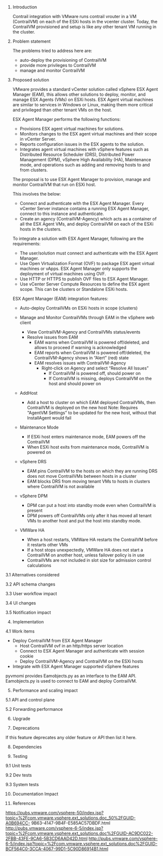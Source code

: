 1. Introduction

   Contrail integration with VMware runs contrail vrouter in a VM (ContrailVM) on 
   each of the ESXi hosts in the vcenter cluster. Today, the ContrailVM provisioned 
   and setup is like any other tenant VM running in the cluster.

2. Problem statement

   The problems tried to address here are:
   * auto-deploy the provisioning of ContrailVM
   * provide more privileges to ContrailVM 
   * manage and monitor ContrailVM

3. Proposed solution

   VMware provides a standard vCenter solution called vSphere ESX Agent Manager (EAM),
   this allows other solutions to deploy, monitor, and manage ESX Agents (VMs) on ESXi hosts.
   ESX Agent virtual machines are similar to services in Windows or Linux, making them more
   critical and privileged than other tenant VMs on the host.

   ESX Agent Manager performs the following functions:
   * Provisions ESX agent virtual machines for solutions.
   * Monitors changes to the ESX agent virtual machines and their scope in vCenter Server.
   * Reports configuration issues in the ESX agents to the solution.
   * Integrates agent virtual machines with vSphere features such as Distributed Resource Scheduler (DRS),
     Distributed Power Management (DPM), vSphere High Availability (HA), Maintenance mode, 
     and operations such as adding and removing hosts to and from clusters.

   The proposal is to use ESX Agent Manager to provision, manage and monitor ContrailVM that 
   run on ESXi host. 

   This involves the below:
   * Connect and authenticate with the ESX Agent Manager. Every vCenter Server instance contains 
     a running ESX Agent Manager, connect to this instance and authenticate.
   * Create an agency (ContrailVM-Agency) which acts as a container of all the ESX Agent VMs,
     and deploy ContrailVM on each of the ESXi hosts in the clusters.

   To integrate a solution with ESX Agent Manager, following are the requirements:
   * The user/solution must connect and authenticate with the ESX Agent Manager.
   * Use Open Virtualization Format (OVF) to package ESX agent virtual machines or vApps. 
     ESX Agent Manager only supports the deployment of virtual machines using OVF.
   * Use HTTP or HTTPS to publish OVF files to ESX Agent Manager.
   * Use vCenter Server Compute Resources to define the ESX agent scope. 
     This can be clusters or Standalone ESXi hosts.

   ESX Agent Manager (EAM) integration features:

   - Auto-deploy ContrailVMs on ESXi hosts in scope (clusters)

   - Manage and Monitor ContrailVMs through EAM in the vSphere web client
      - View ContrailVM-Agency and ContrailVMs status/events
      - Resolve issues from EAM
         - EAM warns when ContrailVM is powered off/deleted, and allows to proceed if warning is acknowledged
         - EAM reports when ContrailVM is powered off/deleted, the ContrailVM-Agency shows in “Alert” (red) state
         - EAM resolves issues with ContrailVM-Agency
            - Right-click on Agency and select “Resolve All Issues”
               - If ContrailVM is powered off, should power on
               - If ContrailVM is missing, deploys ContrailVM on the host and should power on                                            

   - AddHost
     - Add a host to cluster on which EAM deployed ContrailVMs, then ContrailVM is deployed on the new host
       Note: Requires "AgentVM Settings" to be updated for the new host, without that InstallAgent would fail
   
   - Maintenance Mode
     - If ESXi host enters maintenance mode, EAM powers off the ContrailVM
     - When ESXi host exits from maintenance mode, ContrailVM is powered on

   - vSphere DRS
     - EAM pins ContrailVM to the hosts on which they are running
       DRS does not move ContrailVMs between hosts in a cluster
     - EAM blocks DRS from moving tenant VMs to hosts in clusters where ContrailVM is not available

   - vSphere DPM
     - DPM can put a host into standby mode even when ContrailVM is present
     - DPM powers off ContrailVMs only after it has moved all tenant VMs to another host and put the host
       into standby mode.

   - VMWare HA
     - When a host restarts, VMWare HA restarts the ContrailVM before it restarts other VMs
     - If a host stops unexpectedly, VMWare HA does not start a ContrailVM on another host,
       unless failover policy is in use
     - ContrailVMs are not included in slot size for admission control calculations

3.1 Alternatives considered

3.2 API schema changes

3.3 User workflow impact

3.4 UI changes

3.5 Notification impact

4. Implementation

4.1 Work items

   - Deploy ContrailVM from ESX Agent Manager
     - Host ContrailVM ovf in an http/https server location
     - Connect to ESX Agent Manager and authenticate with session cookie
     - Deploy ContrailVM-Agency and ContrailVM on the ESXi hosts
   - Integrate with ESX Agent Manager supported vSphere features

   pyvmomi provides Eamobjects.py as an interface to the EAM API.
   Eamobjects.py is used to connect to EAM and deploy ContrailVM.

5. Performance and scaling impact

5.1 API and control plane

5.2 Forwarding performance

6. Upgrade

7. Deprecations

If this feature deprecates any older feature or API then list it here.

8. Dependencies

9. Testing

9.1 Unit tests

9.2 Dev tests

9.3 System tests

10. Documentation Impact

11. References

https://pubs.vmware.com/vsphere-50/index.jsp?topic=%2Fcom.vmware.vsphere.ext_solutions.doc_50%2FGUID-A0B694CC- 9B63-4147-9B4F-E585AC57DBDF.html
http://pubs.vmware.com/vsphere-6-5/index.jsp?topic=%2Fcom.vmware.vsphere.ext_solutions.doc%2FGUID-AC9DC022-2FBB-43FE-9CA6-5B3CD6AAD42D.html
http://pubs.vmware.com/vsphere-6-5/index.jsp?topic=%2Fcom.vmware.vsphere.ext_solutions.doc%2FGUID-BCF564C0-3CCA-4067-99D1-5C90D86914B1.html

